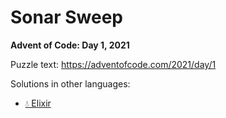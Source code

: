 # Sonar Sweep

**Advent of Code: Day 1, 2021**

Puzzle text: <https://adventofcode.com/2021/day/1>

Solutions in other languages:

- [💧 Elixir](../../../elixir/lib/2021/01_sonar_sweep)
